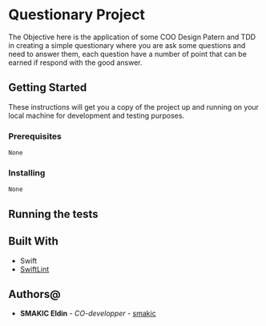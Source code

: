 # Questionary Project
    
The Objective here is the application of some COO Design Patern and TDD in creating a simple questionary 
where you are ask some questions and need to answer them, each question have a number of point that can be earned if respond with the good answer.



## Getting Started

These instructions will get you a copy of the project up and running on your local machine for development and testing purposes.

### Prerequisites
    None
 
### Installing
    None


## Running the tests






## Built With


* Swift
* [SwiftLint](https://github.com/realm/SwiftLint)



## Authors@

* **SMAKIC Eldin**  - *CO-developper* - [smakic](https://gitlab-etu.fil.univ-lille1.fr/smakic)
